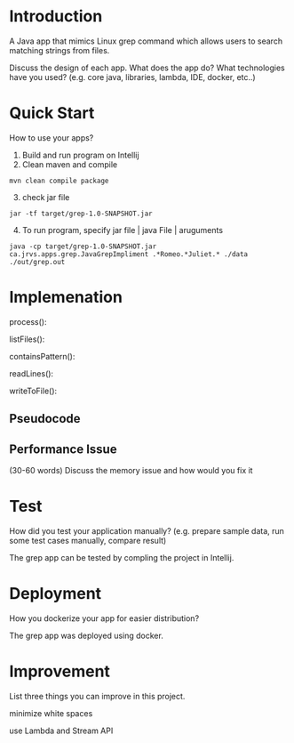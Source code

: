# Introduction
A Java app that mimics Linux grep command which allows users to search matching strings from files.


Discuss the design of each app. What does the app do? What technologies have you used? (e.g. core java, libraries, lambda, IDE, docker, etc..)

# Quick Start
How to use your apps?
1) Build and run program on Intellij
2) Clean maven and compile 
```
mvn clean compile package
```
3) check jar file
```
jar -tf target/grep-1.0-SNAPSHOT.jar
```
4) To run program, specify jar file | java File | aruguments

```
java -cp target/grep-1.0-SNAPSHOT.jar ca.jrvs.apps.grep.JavaGrepImpliment .*Romeo.*Juliet.* ./data ./out/grep.out
```

# Implemenation

process(): 

listFiles(): 

containsPattern(): 

readLines(): 

writeToFile(): 

## Pseudocode


## Performance Issue
(30-60 words)
Discuss the memory issue and how would you fix it


# Test
How did you test your application manually? (e.g. prepare sample data, run some test cases manually, compare result)

The grep app can be tested by compling the project in Intellij. 

# Deployment
How you dockerize your app for easier distribution?

The grep app was deployed using docker.

# Improvement
List three things you can improve in this project.

minimize white spaces 

use Lambda and Stream API
